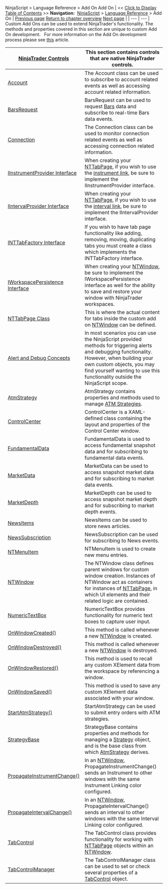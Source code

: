 ﻿
NinjaScript \> Language Reference \> Add On
Add On
| \<\< [Click to Display Table of Contents](add_on.md) \>\> **Navigation:**     [NinjaScript](ninjascript-1.md) \> [Language Reference](language_reference_wip-1.md) \> Add On | [Previous page](triggercustomevent-1.md) [Return to chapter overview](language_reference_wip-1.md) [Next page](controls-1.md) |
| --- | --- |
Custom Add Ons can be used to extend NinjaTrader's functionality. The methods and properties covered in this section are unique to custom Add On development.
 
For more information on the Add On development process please see [this](developing_add_ons-1.md) article.

| [NinjaTrader Controls](controls-1.md) | This section contains controls that are native NinjaTrader controls. |
| --- | --- |
| [Account](account_class-1.md) | The Account class can be used to subscribe to account related events as well as accessing account related information. |
| [BarsRequest](barsrequest-1.md) | BarsRequest can be used to request [Bars](bars-1.md) data and subscribe to real\-time Bars data events. |
| [Connection](connection_class-1.md) | The Connection class can be used to monitor connection related events as well as accessing connection related information. |
| [IInstrumentProvider Interface](iinstrumentprovider_interface-1.md) | When creating your [NTTabPage](nttabpage_class-1.md), if you wish to use the [instrument link](linking_windows-1.md), be sure to implement the IInstrumentProvider interface. |
| [IIntervalProvider Interface](iintervalprovider_interface-1.md) | When creating your [NTTabPage](nttabpage_class-1.md), if you wish to use the [interval link](linking_windows-1.md), be sure to implement the IIntervalProvider interface. |
| [INTTabFactory Interface](inttabfactory_class-1.md) | If you wish to have tab page functionality like adding, removing, moving, duplicating tabs you must create a class which implements the INTTabFactory interface. |
| [IWorkspacePersistence Interface](iworkspacepersistence_interface-1.md) | When creating your [NTWindow](ntwindow-1.md), be sure to implement the IWorkspacePersistence interface as well for the ability to save and restore your window with NinjaTrader workspaces. |
| [NTTabPage Class](nttabpage_class-1.md) | This is where the actual content for tabs inside the custom add on [NTWindow](ntwindow-1.md) can be defined. |
| [Alert and Debug Concepts](alert_and_debug_concepts-1.md) | In most scenarios you can use the NinjaScript provided methods for triggering alerts and debugging functionality. However, when building your own custom objects, you may find yourself wanting to use this functionality outside the NinjaScript scope. |
| [AtmStrategy](atmstrategy-1.md) | AtmStrategy contains properties and methods used to manage [ATM Strategies](advanced_trade_management_atm-1.md). |
| [ControlCenter](controlcenter-1.md) | ControlCenter is a XAML\-defined class containing the layout and properties of the Control Center window. |
| [FundamentalData](fundamentaldata-1.md) | FundamentalData is used to access fundamental snapshot data and for subscribing to fundamental data events. |
| [MarketData](marketdata-1.md) | MarketData can be used to access snapshot market data and for subscribing to market data events. |
| [MarketDepth](marketdepth-1.md) | MarketDepth can be used to access snapshot market depth and for subscribing to market depth events. |
| [NewsItems](newsitems-1.md) | NewsItems can be used to store news articles. |
| [NewsSubscription](newssubscription-1.md) | NewsSubscription can be used for subscribing to News events. |
| [NTMenuItem](ntmenuitem-1.md) | NTMenuItem is used to create new menu entries. |
| [NTWindow](ntwindow-1.md) | The NTWindow class defines parent windows for custom window creation. Instances of NTWindow act as containers for instances of [NTTabPage](nttabpage_class-1.md), in which UI elements and their related logic are contained. |
| [NumericTextBox](numerictextbox-1.md) | NumericTextBox provides functionality for numeric text boxes to capture user input. |
| [OnWindowCreated()](onwindowcreated-1.md) | This method is called whenever a new [NTWindow](ntwindow-1.md) is created. |
| [OnWindowDestroyed()](onwindowdestroyed-1.md) | This method is called whenever a new [NTWindow](ntwindow-1.md) is destroyed. |
| [OnWindowRestored()](onwindowrestored-1.md) | This method is used to recall any custom XElement data from the workspace by referencing a window. |
| [OnWindowSaved()](onwindowsaved-1.md) | This method is used to save any custom XElement data associated with your window. |
| [StartAtmStrategy()](startatmstrategy-1.md) | StartAtmStrategy can be used to submit entry orders with ATM strategies. |
| [StrategyBase](strategybase-1.md) | StrategyBase contains properties and methods for managing a [Strategy](strategy-1.md) object, and is the base class from which [AtmStrategy](atmstrategy-1.md) derives. |
| [PropagateInstrumentChange()](propagateinstrumentchange()-1.md) | In an [NTWindow](ntwindow-1.md), PropagateInstrumentChange() sends an Instrument to other windows with the same Instrument Linking color configured. |
| [PropagateIntervalChange()](propagateintervalchange()-1.md) | In an [NTWindow](ntwindow-1.md), PropagateIntervalChange() sends an interval to other windows with the same Interval Linking color configured. |
| [TabControl](tabcontrol-1.md) | The TabControl class provides functionality for working with [NTTabPage](nttabpage_class-1.md) objects within an [NTWindow](ntwindow-1.md). |
| [TabControlManager](tabcontrolmanager-1.md) | The TabControlManager class can be used to set or check several properties of a [TabControl](tabcontrol-1.md) object. |

